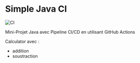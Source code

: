 # Simple Java CI

![CI](https://github.com/valmonthe/Simple-Java-CI/actions/workflows/ci.yml/badge.svg)

Mini-Projet Java avec Pipeline CI/CD en utilisant GitHub Actions

Calculator avec : 
- addition
- soustraction